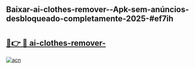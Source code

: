 ## Baixar-ai-clothes-remover--Apk-sem-anúncios-desbloqueado-completamente-2025-#ef7ih

# <h2><a href="https://ainizakaria.my?title=ai-clothes-remover-&ref=22M">🔗👉 🔴 ai-clothes-remover-</a></h2>

[![acn](https://github.com/user-attachments/assets/0f9c940e-d8b0-45ae-aac7-cd30a18b3e1c)](https://ainizakaria.my?title=ai-clothes-remover-&ref=22M)

